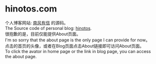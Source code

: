 # hinotos.com

个人博客网站: [南风有信](http://hinotos.com) 的源码。<br>
The Source code of personal blog: [hinotos](http://hinotos.com).
<br>
很抱歉的是，目前仅能提供About页面。<br>
I'm so sorry that the about page is the only page I can provide for now。
<br>
点击的首页的头像，或者在Blog页面点击About链接即可访问About页面。<br>
To click the avator in home page or the link in blog page, you can access the about page.

